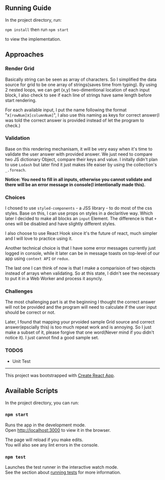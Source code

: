 ## Running Guide

In the project directory, run:

`npm install` then run `npm start`

to view the implementation.

## Approaches

### Render Grid

Basically string can be seen as array of characters. So I simplified the data source for grid to be one array of strings(saves time from typing).
By using 2 nested loops, we can get (x,y) two-dimentional location of each input block,
I also check to see if each line of strings have same length before start rendering.

For each available input, I put the name following the format "x`[rowNum]`x`[columnNum]`", I also use this naming as keys for correct answer(I was told the correct answer is provided instead of let the program to check.)

### Validation

Base on this rendering mechanisam, it will be very easy when it's time to validate the user answer with provided answer. We just need to compare two JS dictionary Object, compare their keys and value. I initally didn't plan to use `Lodash` but later find it just makes life eaiser by using the collection's `_.foreach`.

**Notice: You need to fill in all inputs, otherwise you cannot validate and there will be an error message in console(I intentionally made this).**

### Choices

I chosed to use `styled-components` - a JSS library - to do most of the css styles. Base on this, I can use props on styles in a declaritive way. Which later I decided to make all blocks an `input` Element. The difference is that `+` ones will be disabled and have slightly different styles.

I also choose to use React Hook since it's the future of react, much simpler and I will love to practice using it.

Another technical choice is that I have some error messages currently just logged in console, while it later can be in message toasts on top-level of our app using `context API` or `redux`.

The last one I can think of now is that I make a comparision of two objects instead of arrays when validating. So at this state, I didn't see the necessary to put it in a Web Worker and process it asyncly.

### Challenges

The most challenging part is at the beginning I thought the correct answer will not be provided and the program will need to calculate if the user input should be correct or not.

Later, I found that mapping your prvoided sample Grid source and correct answer(epscially this) is too much repeat work and is annoying. So I just make a subset of it, please forgive that one word(Never mind if you didn't notice it). I just cannot find a good sample set.

### TODOS

- Unit Test

---

This project was bootstrapped with [Create React App](https://github.com/facebook/create-react-app).

## Available Scripts

In the project directory, you can run:

### `npm start`

Runs the app in the development mode.<br>
Open [http://localhost:3000](http://localhost:3000) to view it in the browser.

The page will reload if you make edits.<br>
You will also see any lint errors in the console.

### `npm test`

Launches the test runner in the interactive watch mode.<br>
See the section about [running tests](https://facebook.github.io/create-react-app/docs/running-tests) for more information.
